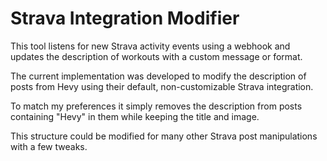# Strava Integration Modifier

This tool listens for new Strava activity events using a webhook and updates the description of workouts with a custom message or format.

The current implementation was developed to modify the description of posts from Hevy using their default, non-customizable Strava integration.

To match my preferences it simply removes the description from posts containing "Hevy" in them while keeping the title and image.

This structure could be modified for many other Strava post manipulations with a few tweaks.
